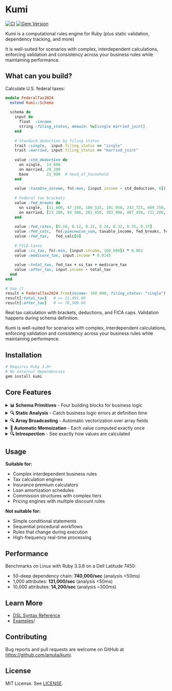 # Kumi 

[![CI](https://github.com/amuta/kumi/workflows/CI/badge.svg)](https://github.com/amuta/kumi/actions)
[![Gem Version](https://badge.fury.io/rb/kumi.svg)](https://badge.fury.io/rb/kumi)

Kumi is a computational rules engine for Ruby (plus static validation, dependency tracking, and more)

It is well-suited for scenarios with complex, interdependent calculations, enforcing validation and consistency across your business rules while maintaining performance.



## What can you build?

Calculate U.S. federal taxes:

```ruby
module FederalTax2024
  extend Kumi::Schema
  
  schema do
    input do
      float  :income
      string :filing_status, domain: %w[single married_joint]
    end
    
    # Standard deduction by filing status
    trait :single,  input.filing_status == "single"
    trait :married, input.filing_status == "married_joint"
    
    value :std_deduction do
      on single,  14_600
      on married, 29_200
      base        21_900  # head_of_household
    end
    
    value :taxable_income, fn(:max, [input.income - std_deduction, 0])
    
    # Federal tax brackets
    value :fed_breaks do
      on single,  [11_600, 47_150, 100_525, 191_950, 243_725, 609_350, Float::INFINITY]
      on married, [23_200, 94_300, 201_050, 383_900, 487_450, 731_200, Float::INFINITY]
    end
    
    value :fed_rates, [0.10, 0.12, 0.22, 0.24, 0.32, 0.35, 0.37]
    value :fed_calc,  fn(:piecewise_sum, taxable_income, fed_breaks, fed_rates)
    value :fed_tax,   fed_calc[0]
    
    # FICA taxes
    value :ss_tax, fn(:min, [input.income, 168_600]) * 0.062
    value :medicare_tax, input.income * 0.0145
    
    value :total_tax, fed_tax + ss_tax + medicare_tax
    value :after_tax, input.income - total_tax
  end
end

# Use it
result = FederalTax2024.from(income: 100_000, filing_status: "single")
result[:total_tax]   # => 21,491.00
result[:after_tax]   # => 78,509.00
```

Real tax calculation with brackets, deductions, and FICA caps. Validation happens during schema definition.

Kumi is well-suited for scenarios with complex, interdependent calculations, enforcing validation and consistency across your business rules while maintaining performance.

## Installation

```bash
# Requires Ruby 3.0+
# No external dependencies
gem install kumi
```

## Core Features

<details>
<summary><strong>📊 Schema Primitives</strong> - Four building blocks for business logic</summary>

### Schema Primitives

Kumi schemas are built from four primitives:

**Inputs** define the data flowing into your schema with built-in validation:
```ruby
input do
  float :price, domain: 0..1000.0      # Validates range
  integer :quantity, domain: 1..10000   # Validates range
  string :tier, domain: %w[standard premium]  # Validates inclusion
end
```

**Values** are computed attributes that automatically memoize their results
```ruby
value :subtotal, input.price * input.quantity
value :tax_rate, 0.08
value :tax_amount, subtotal * tax_rate
```

**Traits** are boolean conditions that enable branching logic:
```ruby
trait :bulk_order, input.quantity >= 100
trait :premium_customer, input.tier == "premium"

value :discount do
  on bulk_order, premium_customer, 0.25  # 25% for bulk premium orders
  on bulk_order, 0.15                     # 15% for bulk orders
  on premium_customer, 0.10               # 10% for premium customers
  base 0.0                                # No discount otherwise
end
```

**Functions** provide computational building blocks:

```ruby
value :final_price, [subtotal - discount_amount, 0].max
value :monthly_payment, fn(:pmt, rate: 0.05/12, nper: 36, pv: -loan_amount)
```
Note: You can find a list all core functions in [docs/FUNCTIONS.md](docs/FUNCTIONS.md)

These primitives are statically analyzed during schema definition to catch logical errors before runtime.

</details>

<details>
<summary><strong>🔍 Static Analysis</strong> - Catch business logic errors at definition time</summary>

### Static Analysis

Kumi catches business logic errors that cause runtime failures or silent bugs:

```ruby
module InsurancePolicyPricer
  extend Kumi::Schema
  
  schema do
    input do
      integer :age, domain: 18..80
      string :risk_category, domain: %w[low medium high]
      float :coverage_amount, domain: 50_000..2_000_000
      integer :years_experience, domain: 0..50
      boolean :has_claims
    end
    
    # Risk assessment with subtle interdependencies
    trait :young_driver, input.age < 25
    trait :experienced, input.years_experience >= 5
    trait :high_risk, input.risk_category == "high"
    trait :senior_driver, input.age >= 65
    
    # Base premium calculation
    value :base_premium, input.coverage_amount * 0.02
    
    # Experience adjustment with subtle circular reference
    value :experience_factor do
      on experienced & young_driver, experience_discount * 0.8  # ❌ Uses experience_discount before it's defined
      on experienced, 0.85
      on young_driver, 1.25
      base 1.0
    end
    
    # Risk multipliers that create impossible combinations
    value :risk_multiplier do
      on high_risk & experienced, 1.5    # High risk but experienced
      on high_risk, 2.0                  # Just high risk
      on low_risk & young_driver, 0.9    # ❌ low_risk is undefined (typo for input.risk_category)
      base 1.0
    end
    
    # Claims history impact
    trait :claims_free, fn(:not, input.has_claims)
    trait :perfect_record, claims_free & experienced & fn(:not, young_driver)
    
    # Discount calculation with type error
    value :experience_discount do
      on perfect_record, input.years_experience + "%" # ❌ String concatenation with integer
      on claims_free, 0.95
      base 1.0
    end
    
    # Premium calculation chain
    value :adjusted_premium, base_premium * experience_factor * risk_multiplier
    
    # Age-based impossible logic
    trait :mature_professional, senior_driver & experienced & young_driver  # ❌ Can't be senior AND young
    
    # Final premium with self-referencing cascade
    value :final_premium do
      on mature_professional, adjusted_premium * 0.8
      on senior_driver, adjusted_premium * senior_adjustment  # ❌ senior_adjustment undefined
      base final_premium * 1.1  # ❌ Self-reference in base case
    end
    
    # Monthly payment calculation with function arity error
    value :monthly_payment, fn(:divide, final_premium)  # ❌ divide needs 2 arguments, got 1
  end
end

# Static analysis catches these errors:
# ❌ Circular reference: experience_factor → experience_discount → experience_factor
# ❌ Undefined reference: low_risk (should be input.risk_category == "low")
# ❌ Type mismatch: integer + string in experience_discount
# ❌ Impossible conjunction: senior_driver & young_driver
# ❌ Undefined reference: senior_adjustment
# ❌ Self-reference cycle: final_premium references itself in base case
# ❌ Function arity error: divide expects 2 arguments, got 1
```

**Bounded Recursion**: Kumi allows mutual recursion when cascade conditions are mutually exclusive:

```ruby
trait :is_forward, input.operation == "forward"
trait :is_reverse, input.operation == "reverse"

# Safe mutual recursion - conditions are mutually exclusive
value :forward_processor do
  on is_forward, input.value * 2        # Direct calculation
  on is_reverse, reverse_processor + 10  # Delegates to reverse (safe)
  base "invalid operation"
end

value :reverse_processor do
  on is_forward, forward_processor - 5   # Delegates to forward (safe) 
  on is_reverse, input.value / 2         # Direct calculation
  base "invalid operation"
end

# Usage examples:
# operation="forward", value=10  => forward: 20, reverse: 15
# operation="reverse", value=10  => forward: 15, reverse: 5  
# operation="unknown", value=10  => both: "invalid operation"
```

This compiles because `operation` can only be "forward" or "reverse", never both. Each recursion executes one step before hitting a direct calculation.

</details>

<details>
<summary><strong>🔍 Array Broadcasting</strong> - Automatic vectorization over array fields</summary>

### Array Broadcasting

Kumi broadcasts operations over array fields for element-wise computation:

```ruby
schema do
  input do
    array :line_items do
      float   :price
      integer :quantity
      string  :category
    end
    float :tax_rate
  end

  # Element-wise computation - broadcasts over each item
  value :subtotals, input.line_items.price * input.line_items.quantity
  
  # Element-wise traits - applied to each item
  trait :is_taxable, (input.line_items.category != "digital")
  
  # Aggregation operations - consume arrays to produce scalars
  value :total_subtotal, fn(:sum, subtotals)
  value :item_count, fn(:size, input.line_items)
end
```

**Dimension Mismatch Detection**: Operations across different arrays generate error messages:

```ruby
schema do
  input do
    array :items do
      string :name
    end
    array :logs do  
      string :user_name
    end
  end

  # This generates an error
  trait :same_name, input.items.name == input.logs.user_name
end

# Error:
# Cannot broadcast operation across arrays from different sources: items, logs. 
# Problem: Multiple operands are arrays from different sources:
#   - Operand 1 resolves to array(string) from array 'items'
#   - Operand 2 resolves to array(string) from array 'logs'
# Direct operations on arrays from different sources is ambiguous and not supported.
```

</details>

<details>
<summary><strong>💾 Automatic Memoization</strong> - Each value computed exactly once</summary>

### Automatic Memoization

Each value is computed exactly once:

```ruby
runner = FederalTax2024.from(income: 250_000, filing_status: "married_joint")

# First access computes full dependency chain
runner[:total_tax]     # => 53,155.20

# Subsequent access uses cached values
runner[:fed_tax]       # => 39,077.00 (cached)
runner[:after_tax]     # => 196,844.80 (cached)
```

</details>

<details>
<summary><strong>🔍 Introspection</strong> - See exactly how values are calculated</summary>

### Introspection

Show how values are calculated:

```ruby
Kumi::Explain.call(FederalTax2024, :fed_tax, inputs: {income: 100_000, filing_status: "single"})
# => fed_tax = fed_calc[0]
#    = (fed_calc = piecewise_sum(taxable_income, fed_breaks, fed_rates)
#       = piecewise_sum(85,400, [11,600, 47,150, ...], [0.10, 0.12, ...])
#       = [15,099.50, 0.22])
#    = 15,099.50
```

</details>

## Usage

**Suitable for:**
- Complex interdependent business rules
- Tax calculation engines
- Insurance premium calculators
- Loan amortization schedules
- Commission structures with complex tiers
- Pricing engines with multiple discount rules

**Not suitable for:**
- Simple conditional statements
- Sequential procedural workflows  
- Rules that change during execution
- High-frequency real-time processing

## Performance

Benchmarks on Linux with Ruby 3.3.8 on a Dell Latitude 7450:
- 50-deep dependency chain: **740,000/sec** (analysis <50ms)
- 1,000 attributes:         **131,000/sec** (analysis <50ms)
- 10,000 attributes:        **14,200/sec**  (analysis ~300ms)

## Learn More

- [DSL Syntax Reference](docs/SYNTAX.md)
- [Examples](examples/)/

## Contributing

Bug reports and pull requests are welcome on GitHub at https://github.com/amuta/kumi.

## License

MIT License. See [LICENSE](LICENSE).